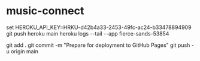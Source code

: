 # music-connect


set HEROKU_API_KEY=HRKU-d42b4a33-2453-49fc-ac24-b33478894909
git push heroku main
heroku logs --tail --app fierce-sands-53854

git add .
git commit -m "Prepare for deployment to GitHub Pages"
git push -u origin main
